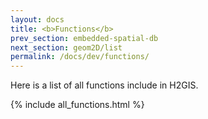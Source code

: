 ```yaml
---
layout: docs
title: <b>Functions</b>
prev_section: embedded-spatial-db
next_section: geom2D/list
permalink: /docs/dev/functions/
---
```


Here is a list of all functions include in H2GIS.

{% include all_functions.html %}

